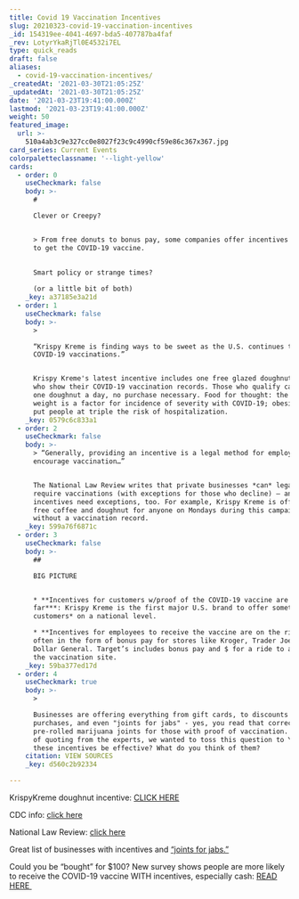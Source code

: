 ```yaml
---
title: Covid 19 Vaccination Incentives
slug: 20210323-covid-19-vaccination-incentives
_id: 154319ee-4041-4697-bda5-407787ba4faf
_rev: LotyrYkaRjTl0E4532i7EL
type: quick_reads
draft: false
aliases:
  - covid-19-vaccination-incentives/
_createdAt: '2021-03-30T21:05:25Z'
_updatedAt: '2021-03-30T21:05:25Z'
date: '2021-03-23T19:41:00.000Z'
lastmod: '2021-03-23T19:41:00.000Z'
weight: 50
featured_image:
  url: >-
    510a4ab3c9e327cc0e8027f23c9c4990cf59e86c367x367.jpg
card_series: Current Events
colorpaletteclassname: '--light-yellow'
cards:
  - order: 0
    useCheckmark: false
    body: >-
      #   

      Clever or Creepy?


      > From free donuts to bonus pay, some companies offer incentives for you
      to get the COVID-19 vaccine.  
        
        
      Smart policy or strange times?  

      (or a little bit of both)
    _key: a37185e3a21d
  - order: 1
    useCheckmark: false
    body: >-
      >   

      “Krispy Kreme is finding ways to be sweet as the U.S. continues to scale
      COVID-19 vaccinations.”


      Krispy Kreme's latest incentive includes one free glazed doughnut to those
      who show their COVID-19 vaccination records. Those who qualify can receive
      one doughnut a day, no purchase necessary. Food for thought: the CDC says
      weight is a factor for incidence of severity with COVID-19; obesity may
      put people at triple the risk of hospitalization.
    _key: 0579c6c833a1
  - order: 2
    useCheckmark: false
    body: >-
      > “Generally, providing an incentive is a legal method for employers to
      encourage vaccination…”


      The National Law Review writes that private businesses *can* legally
      require vaccinations (with exceptions for those who decline) – and advises
      incentives need exceptions, too. For example, Krispy Kreme is offering a
      free coffee and doughnut for anyone on Mondays during this campaign, even
      without a vaccination record.
    _key: 599a76f6871c
  - order: 3
    useCheckmark: false
    body: >-
      ##   

      BIG PICTURE


      * **Incentives for customers w/proof of the COVID-19 vaccine are rare *so
      far***: Krispy Kreme is the first major U.S. brand to offer something *to
      customers* on a national level.

      * **Incentives for employees to receive the vaccine are on the rise**:
      often in the form of bonus pay for stores like Kroger, Trader Joe’s, &
      Dollar General. Target’s includes bonus pay and $ for a ride to and from
      the vaccination site.
    _key: 59ba377ed17d
  - order: 4
    useCheckmark: true
    body: >-
      >   

      Businesses are offering everything from gift cards, to discounts on
      purchases, and even "joints for jabs" - yes, you read that correctly:
      pre-rolled marijuana joints for those with proof of vaccination. Instead
      of quoting from the experts, we wanted to toss this question to YOU: Will
      these incentives be effective? What do you think of them?
    citation: VIEW SOURCES
    _key: d560c2b92334

---
```

KrispyKreme doughnut incentive: [CLICK HERE](https://www.krispykreme.com/promos/vaccineoffer)

CDC info: [click here](https://www.cdc.gov/obesity/data/obesity-and-covid-19.html)

National Law Review: [click here](https://www.natlawreview.com/article/vaccine-incentives-how-employers-can-encourage-employee-vaccination)

Great list of businesses with incentives and [“joints for jabs.”](https://fortune.com/2021/02/25/covid-vaccine-discount-incentive-cash/)

Could you be “bought” for $100? New survey shows people are more likely to receive the COVID-19 vaccine WITH incentives, especially cash: [READ HERE ](https://www.prnewswire.com/news-releases/americans-more-likely-to-receive-covid-19-vaccine-when-given-monetary-incentive-by-the-government-or-employer-301215263.html)